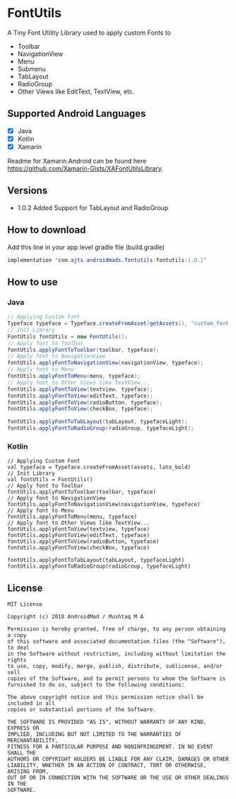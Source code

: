 # FontUtils
A Tiny Font Utility Library used to apply custom Fonts to 
* Toolbar
* NavigationView
* Menu
* Submenu
* TabLayout
* RadioGroup
* Other Views like EditText, TextView, etc.

## Supported Android Languages
- [x] Java
- [x] Kotlin
- [x] Xamarin

Readme for Xamarin.Android can be found here https://github.com/Xamarin-Gists/XAFontUtilsLibrary.

## Versions
* 1.0.2 Added Support for TabLayout and RadioGroup

## How to download
Add this line in your app level gradle file (build.gradle)

```java
implementation 'com.ajts.androidmads.fontutils:fontutils:1.0.2'
```

## How to use
### Java
```java
// Applying Custom Font
Typeface typeface = Typeface.createFromAsset(getAssets(), "custom_font.ttf");
// Init Library
FontUtils fontUtils = new FontUtils();
// Apply font to Toolbar
fontUtils.applyFontToToolbar(toolbar, typeface);
// Apply font to NavigationView
fontUtils.applyFontToNavigationView(navigationView, typeface);
// Apply font to Menu
fontUtils.applyFontToMenu(menu, typeface);
// Apply font to Other Views like TextView...
fontUtils.applyFontToView(textview, typeface);
fontUtils.applyFontToView(editText, typeface);
fontUtils.applyFontToView(radioButton, typeface);
fontUtils.applyFontToView(checkBox, typeface);

fontUtils.applyFontToTabLayout(tabLayout, typefaceLight);
fontUtils.applyFontToRadioGroup(radioGroup, typefaceLight);
```
### Kotlin
```
// Applying Custom Font
val typeface = Typeface.createFromAsset(assets, lato_bold)
// Init Library
val fontUtils = FontUtils()
// Apply font to Toolbar
fontUtils.applyFontToToolbar(toolbar, typeface)
// Apply font to NavigationView
fontUtils.applyFontToNavigationView(navigationView, typeface)
// Apply font to Menu
fontUtils.applyFontToMenu(menu, typeface)
// Apply font to Other Views like TextView...
fontUtils.applyFontToView(textview, typeface)
fontUtils.applyFontToView(editText, typeface)
fontUtils.applyFontToView(radioButton, typeface)
fontUtils.applyFontToView(checkBox, typeface)

fontUtils.applyFontToTabLayout(tabLayout, typefaceLight)
fontUtils.applyFontToRadioGroup(radioGroup, typefaceLight)
```
## License
```
MIT License

Copyright (c) 2018 AndroidMad / Mushtaq M A

Permission is hereby granted, free of charge, to any person obtaining a copy
of this software and associated documentation files (the "Software"), to deal
in the Software without restriction, including without limitation the rights
to use, copy, modify, merge, publish, distribute, sublicense, and/or sell
copies of the Software, and to permit persons to whom the Software is
furnished to do so, subject to the following conditions:

The above copyright notice and this permission notice shall be included in all
copies or substantial portions of the Software.

THE SOFTWARE IS PROVIDED "AS IS", WITHOUT WARRANTY OF ANY KIND, EXPRESS OR
IMPLIED, INCLUDING BUT NOT LIMITED TO THE WARRANTIES OF MERCHANTABILITY,
FITNESS FOR A PARTICULAR PURPOSE AND NONINFRINGEMENT. IN NO EVENT SHALL THE
AUTHORS OR COPYRIGHT HOLDERS BE LIABLE FOR ANY CLAIM, DAMAGES OR OTHER
LIABILITY, WHETHER IN AN ACTION OF CONTRACT, TORT OR OTHERWISE, ARISING FROM,
OUT OF OR IN CONNECTION WITH THE SOFTWARE OR THE USE OR OTHER DEALINGS IN THE
SOFTWARE.
```

